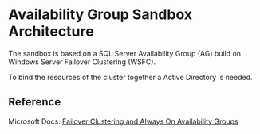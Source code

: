 # Availability Group Sandbox Architecture

The sandbox is based on a SQL Server Availability Group (AG) build on Windows Server Failover Clustering (WSFC).

To bind the resources of the cluster together a Active Directory is needed. 

## Reference

Microsoft Docs: [Failover Clustering and Always On Availability Groups](https://docs.microsoft.com/en-us/sql/database-engine/availability-groups/windows/failover-clustering-and-always-on-availability-groups-sql-server)
